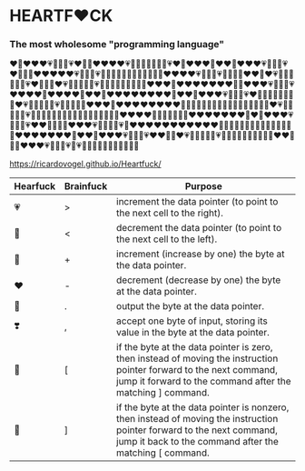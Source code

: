 # HEARTF❤️CK
### The most wholesome "programming language"

❤️💛❤️❤️❤️💗💖💜💙💗❤️💌💛❤️❤️❤️❤️💗💖💖💖💖💖💜💙💗❤️💌❤️❤️❤️💌❤️❤️💛❤️❤️❤️💗💖💜💙💗❤️💌💖💛❤️❤️❤️❤️❤️💗💖💜💙💗💌💖💖💌💖💖💖💖💌💖💌💛❤️❤️❤️❤️💗💖💜💙💗💖💖💖💌❤️❤️💛❤️💗💖💖💖💖💜💙💗❤️💌💖💛❤️💗💖💖💖💜💙💗💌💖💖💖💖💖💖💖💌❤️❤️❤️💌❤️❤️❤️❤️❤️❤️❤️💌💛❤️❤️❤️💗💖💜💙💗❤️❤️❤️❤️💌❤️❤️❤️❤️💌❤️❤️💌❤️❤️❤️❤️❤️❤️❤️❤️💌❤️❤️💛❤️❤️❤️💗💖💜💙💗❤️💌💖💖💌💖💖💖💛❤️💗💖💖💖💜💙💗💖💌💖💖💌❤️❤️❤️💌❤️❤️❤️❤️❤️❤️❤️❤️💌💖💖💖💖💖💖💖💖💖💖💖💌💖💖💖💛❤️💗💖💖💖💜💙💗💖💖💌💖💖💖💖💖💖💖💖💖💖💖💖💌💌❤️❤️❤️❤️💌💖💖💖💖💖💌❤️❤️❤️❤️❤️❤️❤️💌❤️💛❤️❤️❤️💗💖💜💙💗❤️❤️💌💖💖💛❤️❤️❤️💗💖💖💜💙💗💌❤️❤️❤️❤️❤️❤️❤️❤️❤️❤️❤️💌💖💖💖💖💖💖💖💖💖💖💖💖💖💌❤️❤️❤️❤️❤️❤️❤️💌❤️❤️💛❤️❤️❤️💗💖💜💙💗❤️❤️💌💛❤️💗💖💖💖💜💙💗💖💖💌💖💖💖💖💖💖💌❤️❤️💌💖💛❤️❤️❤️💗💖💜💙💗💌💗💖💖💖💖💖💖💖💖💖💖💌

https://ricardovogel.github.io/Heartfuck/

Hearfuck | Brainfuck | Purpose
--- | --- | ---
💗 | > | increment the data pointer (to point to the next cell to the right).
💜 | < | decrement the data pointer (to point to the next cell to the left).
💖 | + | increment (increase by one) the byte at the data pointer.
❤️ | - | decrement (decrease by one) the byte at the data pointer.
💌 | . | output the byte at the data pointer.
❣️ | , | accept one byte of input, storing its value in the byte at the data pointer.
💛 | [ | if the byte at the data pointer is zero, then instead of moving the instruction pointer forward to the next command, jump it forward to the command after the matching ] command.
💙 | ] | if the byte at the data pointer is nonzero, then instead of moving the instruction pointer forward to the next command, jump it back to the command after the matching [ command.

